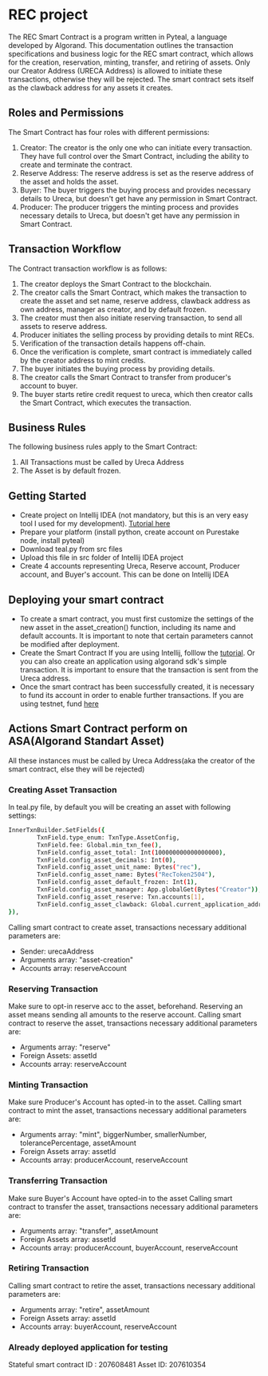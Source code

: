 # REC project

The REC Smart Contract is a program written in Pyteal, a language developed by Algorand. This documentation outlines the transaction specifications and business logic for the REC smart contract, which allows for the creation, reservation, minting, transfer, and retiring of assets. Only our Creator Address (URECA Address) is allowed to initiate these transactions, otherwise they will be rejected. The smart contract sets itself as the clawback address for any assets it creates. 

## Roles and Permissions

The Smart Contract has four roles with different permissions:

1. Creator: The creator is the only one who can initiate every transaction. They have full control over the Smart Contract, including the ability to create and terminate the contract.
1. Reserve Address: The reserve address is set as the reserve address of the asset and holds the asset.
1. Buyer: The buyer triggers the buying process and provides necessary details to Ureca, but doesn't get have any permission in Smart Contract.
1. Producer: The producer triggers the minting process and provides necessary details to Ureca, but doesn't get have any permission in Smart Contract.


## Transaction Workflow

The Contract transaction workflow is as follows:

1. The creator deploys the Smart Contract to the blockchain.
1. The creator calls the Smart Contract, which makes the transaction to create the asset and set name, reserve address, clawback address as own address, manager as creator, and by default frozen.
2. The creator must then also initiate reserving transaction, to send all assets to reserve address.
3. Producer initiates the selling process by providing details to mint RECs.
4. Verification of the transaction details happens off-chain.
5. Once the verification is complete, smart contract is immediately called by the creator address to mint credits.
6. The buyer initiates the buying process by providing details.
7. The creator calls the Smart Contract to transfer from producer's account to buyer.
8. The buyer starts retire credit request to ureca, which then creator calls the Smart Contract, which executes the transaction.

## Business Rules
The following business rules apply to the Smart Contract:
1. All Transactions must be called by Ureca Address
2. The Asset is by default frozen.

## Getting Started

- Create project on Intellij IDEA (not mandatory, but this is an very easy tool I used for my development). [Tutorial here](https://developer.algorand.org/articles/making-development-easier-algodea-intellij-plugin/)
- Prepare your platform (install python, create account on Purestake node, install pyteal)
- Download teal.py from src files
- Upload this file in src folder of Intellij IDEA project
- Create 4 accounts representing Ureca, Reserve account, Producer account, and Buyer's account. This can be done on Intellij IDEA

## Deploying your smart contract
- To create a smart contract, you must first customize the settings of the new asset in the asset_creation() function, including its name and default accounts. It is important to note that certain parameters cannot be modified after deployment.
- Create the Smart Contract If you are using Intellij, folllow the [tutorial](https://developer.algorand.org/articles/making-development-easier-algodea-intellij-plugin/). Or you can also create an application using algorand sdk's simple transaction. It is important to ensure that the transaction is sent from the Ureca address.
- Once the smart contract has been successfully created, it is necessary to fund its account in order to enable further transactions. If you are using testnet, fund [here](https://bank.testnet.algorand.network/)

## Actions Smart Contract perform on ASA(Algorand Standart Asset)
All these instances must be called by Ureca Address(aka the creator of the smart contract, else they will be rejected)

### Creating Asset Transaction

In teal.py file, by default you will be creating an asset with following settings: 


```sh
InnerTxnBuilder.SetFields({
        TxnField.type_enum: TxnType.AssetConfig,
        TxnField.fee: Global.min_txn_fee(),
        TxnField.config_asset_total: Int(100000000000000000),
        TxnField.config_asset_decimals: Int(0),
        TxnField.config_asset_unit_name: Bytes("rec"),
        TxnField.config_asset_name: Bytes("RecToken2504"),
        TxnField.config_asset_default_frozen: Int(1),
        TxnField.config_asset_manager: App.globalGet(Bytes("Creator")),
        TxnField.config_asset_reserve: Txn.accounts[1],
        TxnField.config_asset_clawback: Global.current_application_address()
}),
```


Calling smart contract to create asset, transactions necessary additional parameters are:
- Sender: urecaAddress
- Arguments array: "asset-creation"
- Accounts array: reserveAccount


### Reserving Transaction

Make sure to opt-in reserve acc to the asset, beforehand. Reserving an asset means sending all amounts to the reserve account.
Calling smart contract to reserve the asset, transactions necessary additional parameters are:

- Arguments array: "reserve"
- Foreign Assets: assetId
- Accounts array: reserveAccount

### Minting Transaction

Make sure Producer's Account has opted-in to the asset.
Calling smart contract to mint the asset, transactions necessary additional parameters are:

- Arguments array: "mint", biggerNumber, smallerNumber, tolerancePercentage, assetAmount
- Foreign Assets array: assetId
- Accounts array:  producerAccount, reserveAccount

### Transferring Transaction

Make sure Buyer's Account have opted-in to the asset
Calling smart contract to transfer the asset, transactions necessary additional parameters are:

- Arguments array: "transfer", assetAmount
- Foreign Assets array: assetId
- Accounts array: producerAccount, buyerAccount, reserveAccount

### Retiring Transaction
Calling smart contract to retire the asset, transactions necessary additional parameters are:

- Arguments array: "retire", assetAmount 
- Foreign Assets array: assetId
- Accounts array: buyerAccount, reserveAccount

### Already deployed application for testing

Stateful smart contract ID : 207608481
Asset ID: 207610354
